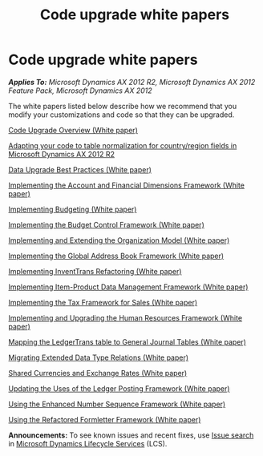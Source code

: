 ﻿---
title: Code upgrade white papers
TOCTitle: Code upgrade white papers
ms:assetid: 5eafb4ed-e86f-4a13-90b3-31ccea62fb92
ms:mtpsurl: https://technet.microsoft.com/en-us/library/Hh272866(v=AX.60)
ms:contentKeyID: 36584390
ms.date: 04/18/2014
mtps_version: v=AX.60
---

# Code upgrade white papers 


_**Applies To:** Microsoft Dynamics AX 2012 R2, Microsoft Dynamics AX 2012 Feature Pack, Microsoft Dynamics AX 2012_

The white papers listed below describe how we recommend that you modify your customizations and code so that they can be upgraded.

[Code Upgrade Overview (White paper)](code-upgrade-overview-white-paper.md)

[Adapting your code to table normalization for country/region fields in Microsoft Dynamics AX 2012 R2](adapting-your-code-to-table-normalization-for-country-region-fields-in-microsoft-dynamics-ax-2012-r2.md)

[Data Upgrade Best Practices (White paper)](data-upgrade-best-practices-white-paper.md)

[Implementing the Account and Financial Dimensions Framework (White paper)](implementing-the-account-and-financial-dimensions-framework-white-paper.md)

[Implementing Budgeting (White paper)](implementing-budgeting-white-paper.md)

[Implementing the Budget Control Framework (White paper)](implementing-the-budget-control-framework-white-paper.md)

[Implementing and Extending the Organization Model (White paper)](implementing-and-extending-the-organization-model-white-paper.md)

[Implementing the Global Address Book Framework (White paper)](implementing-the-global-address-book-framework-white-paper.md)

[Implementing InventTrans Refactoring (White paper)](implementing-inventtrans-refactoring-white-paper.md)

[Implementing Item-Product Data Management Framework (White paper)](implementing-item-product-data-management-framework-white-paper.md)

[Implementing the Tax Framework for Sales (White paper)](implementing-the-tax-framework-for-sales-white-paper.md)

[Implementing and Upgrading the Human Resources Framework (White paper)](implementing-and-upgrading-the-human-resources-framework-white-paper.md)

[Mapping the LedgerTrans table to General Journal Tables (White paper)](mapping-the-ledgertrans-table-to-general-journal-tables-white-paper.md)

[Migrating Extended Data Type Relations (White paper)](migrating-extended-data-type-relations-white-paper.md)

[Shared Currencies and Exchange Rates (White paper)](shared-currencies-and-exchange-rates-white-paper.md)

[Updating the Uses of the Ledger Posting Framework (White paper)](updating-the-uses-of-the-ledger-posting-framework-white-paper.md)

[Using the Enhanced Number Sequence Framework (White paper)](using-the-enhanced-number-sequence-framework-white-paper.md)

[Using the Refactored Formletter Framework (White paper)](using-the-refactored-formletter-framework-white-paper.md)

  
**Announcements:** To see known issues and recent fixes, use [Issue search](http://go.microsoft.com/fwlink/?linkid=389258) in [Microsoft Dynamics Lifecycle Services](http://go.microsoft.com/fwlink/?linkid=306505) (LCS).

